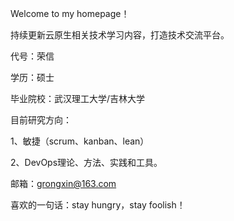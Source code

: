 Welcome to my homepage！

持续更新云原生相关技术学习内容，打造技术交流平台。

代号：荣信

学历：硕士

毕业院校：武汉理工大学/吉林大学

目前研究方向：

1、敏捷（scrum、kanban、lean） 

2、DevOps理论、方法、实践和工具。

邮箱：grongxin@163.com

喜欢的一句话：stay hungry，stay foolish！

